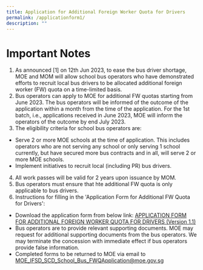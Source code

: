 ```yaml
---
title: Application for Additional Foreign Worker Quota for Drivers
permalink: /applicationform1/
description: ""
---
```

# Important Notes
1.	As announced [1]  on 12th Jun 2023, to ease the bus driver shortage, MOE and MOM will allow school bus operators who have demonstrated efforts to recruit local bus drivers to be allocated additional foreign worker (FW) quota on a time-limited basis.
2. Bus operators can apply to MOE for additional FW quotas starting from June 2023. The bus operators will be informed of the outcome of the application within a month from the time of the application. For the 1st batch, i.e., applications received in June 2023, MOE will inform the operators of the outcome by end July 2023.
3. The eligibility criteria for school bus operators are:
* Serve 2 or more MOE schools at the time of application. This includes operators who are not serving any school or only serving 1 school currently, but have secured more bus contracts and in all, will serve 2 or more MOE schools.
* Implement initiatives to recruit local (including PR) bus drivers.
4. All work passes will be valid for 2 years upon issuance by MOM.
5. Bus operators must ensure that hte additional FW quota is only applicable to bus drivers.
6. Instructions for filling in the 'Application Form for Additional FW Quota for Drivers':
* Download the application form from below link: [APPLICATION FORM FOR ADDITIONAL FOREIGN WORKER QUOTA FOR DRIVERS (Version 1.1)](https://go.gov.sg/application-form-for-additional-foreign-worker-quota-for-drivers-version1-1)
* Bus operators are to provide relevant supporting documents. MOE may request for additional supporting documents from the bus operators. We may terminate the concession with immediate effect if bus operators provide false information.
* Completed forms to be returned to MOE via email to MOE_IFSD_SCD_School_Bus_FWQApplication@moe.gov.sg 
